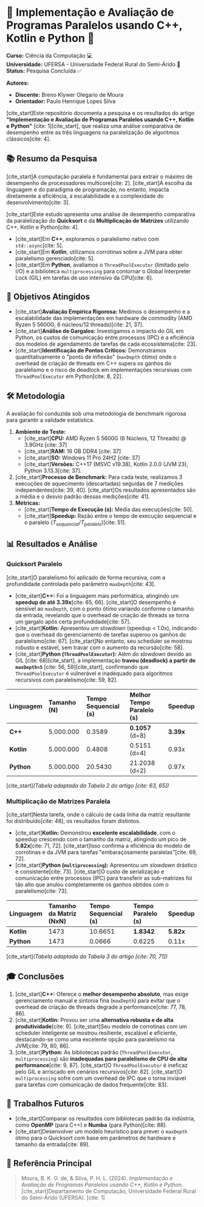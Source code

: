 # 🐍 Implementação e Avaliação de Programas Paralelos usando C++, Kotlin e Python 🚀

**Curso:** Ciência da Computação 💻  
**Universidade:** UFERSA - Universidade Federal Rural do Semi-Árido 🌱  
**Status:** Pesquisa Concluída ✅

**Autores:**
* **Discente:** Breno Klywer Olegario de Moura
* **Orientador:** Paulo Henrique Lopes Silva

[cite_start]Este repositório documenta a pesquisa e os resultados do artigo **"Implementação e Avaliação de Programas Paralelos usando C++, Kotlin e Python"** [cite: 1][cite_start], que realiza uma análise comparativa de desempenho entre as três linguagens na paralelização de algoritmos clássicos[cite: 4].

## 📚 Resumo da Pesquisa

[cite_start]A computação paralela é fundamental para extrair o máximo de desempenho de processadores multicore[cite: 2]. [cite_start]A escolha da linguagem e do paradigma de programação, no entanto, impacta diretamente a eficiência, a escalabilidade e a complexidade do desenvolvimento[cite: 3].

[cite_start]Este estudo apresenta uma análise de desempenho comparativa da paralelização do **Quicksort** e da **Multiplicação de Matrizes** utilizando C++, Kotlin e Python[cite: 4].

* [cite_start]Em **C++**, exploramos o paralelismo nativo com `std::async`[cite: 5].
* [cite_start]Em **Kotlin**, utilizamos corrotinas sobre a JVM para obter paralelismo gerenciado[cite: 5].
* [cite_start]Em **Python**, avaliamos o `ThreadPoolExecutor` (limitado pelo I/O) e a biblioteca `multiprocessing` para contornar o Global Interpreter Lock (GIL) em tarefas de uso intensivo da CPU[cite: 6].

## 🎯 Objetivos Atingidos

* [cite_start]**Avaliação Empírica Rigorosa:** Medimos o desempenho e a escalabilidade das implementações em hardware de commodity (AMD Ryzen 5 5600G, 6 núcleos/12 threads)[cite: 21, 37].
* [cite_start]**Análise de Gargalos:** Investigamos o impacto do GIL em Python, os custos de comunicação entre processos (IPC) e a eficiência dos modelos de agendamento de tarefas de cada ecossistema[cite: 23].
* [cite_start]**Identificação de Pontos Críticos:** Demonstramos quantitativamente o "ponto de inflexão" (`maxDepth` ótimo) onde o overhead de criação de threads em C++ supera os ganhos do paralelismo e o risco de deadlock em implementações recursivas com `ThreadPoolExecutor` em Python[cite: 8, 22].

## 🛠️ Metodologia

A avaliação foi conduzida sob uma metodologia de benchmark rigorosa para garantir a validade estatística.

1.  **Ambiente de Teste:**
    * [cite_start]**CPU:** AMD Ryzen 5 5600G (6 Núcleos, 12 Threads) @ 3.9GHz [cite: 37]
    * [cite_start]**RAM:** 16 GB DDR4 [cite: 37]
    * [cite_start]**SO:** Windows 11 Pro 24H2 [cite: 37]
    * [cite_start]**Versões:** C++17 (MSVC v19.38), Kotlin 2.0.0 (JVM 23), Python 3.13.3[cite: 37].
2.  [cite_start]**Processo de Benchmark:** Para cada teste, realizamos 3 execuções de aquecimento (descartadas) seguidas de 7 medições independentes[cite: 39, 40]. [cite_start]Os resultados apresentados são a média e o desvio padrão dessas medições[cite: 41].
3.  **Métricas:**
    * [cite_start]**Tempo de Execução (s):** Média das execuções[cite: 50].
    * [cite_start]**Speedup:** Razão entre o tempo de execução sequencial e o paralelo ($T_{sequencial}/T_{paralelo}$)[cite: 51].

## 📊 Resultados e Análise

### Quicksort Paralelo

[cite_start]O paralelismo foi aplicado de forma recursiva, com a profundidade controlada pelo parâmetro `maxDepth`[cite: 43].

* [cite_start]**C++:** Foi a linguagem mais performática, atingindo um **speedup de até 3.39x**[cite: 65, 66]. [cite_start]O desempenho é sensível ao `maxDepth`, com o ponto ótimo variando conforme o tamanho da entrada, revelando que o overhead de criação de threads se torna um gargalo após certa profundidade[cite: 57].
* [cite_start]**Kotlin:** Apresentou um *slowdown* (speedup < 1.0x), indicando que o overhead do gerenciamento de tarefas superou os ganhos do paralelismo[cite: 67]. [cite_start]No entanto, seu scheduler se mostrou robusto e estável, sem travar com o aumento da recursão[cite: 58].
* [cite_start]**Python (`ThreadPoolExecutor`):** Além do *slowdown* devido ao GIL [cite: 68][cite_start], a implementação **travou (deadlock) a partir de `maxDepth=5`** [cite: 56, 59][cite_start], confirmando que `ThreadPoolExecutor` é vulnerável e inadequado para algoritmos recursivos com paralelismo[cite: 59, 82].

| Linguagem | Tamanho (N) | Tempo Sequencial (s) | Melhor Tempo Paralelo (s) | Speedup |
| :--- | :--- | :--- | :--- | :--- |
| **C++** | 5.000.000 | 0.3589 | **0.1057** (d=8) | **3.39x** |
| **Kotlin**| 5.000.000 | 0.4808 | 0.5151 (d=4) | 0.93x |
| **Python**| 5.000.000 | 20.5430 | 21.2038 (d=2)| 0.97x |

[cite_start]*(Tabela adaptada da Tabela 2 do artigo [cite: 63, 65])*

### Multiplicação de Matrizes Paralela

[cite_start]Nesta tarefa, onde o cálculo de cada linha da matriz resultante foi distribuído[cite: 48], os resultados foram distintos.

* [cite_start]**Kotlin:** Demonstrou **excelente escalabilidade**, com o speedup crescendo com o tamanho da matriz, atingindo um pico de **5.82x**[cite: 71, 72]. [cite_start]Isso confirma a eficiência do modelo de corrotinas e da JVM para tarefas "embaraçosamente paralelas"[cite: 69, 72].
* [cite_start]**Python (`multiprocessing`):** Apresentou um *slowdown* drástico e consistente[cite: 73]. [cite_start]O custo de serialização e comunicação entre processos (IPC) para transferir as sub-matrizes foi tão alto que anulou completamente os ganhos obtidos com o paralelismo[cite: 73].

| Linguagem | Tamanho da Matriz (NxN) | Tempo Sequencial (s) | Tempo Paralelo (s) | Speedup |
| :--- | :--- | :--- | :--- | :--- |
| **Kotlin**| 1473 | 10.6651 | **1.8342** | **5.82x** |
| **Python**| 1473 | 0.0666 | 0.6225 | 0.11x |

[cite_start]*(Tabela adaptada da Tabela 3 do artigo [cite: 70, 71])*

## 🎓 Conclusões

1.  [cite_start]**C++:** Oferece o **melhor desempenho absoluto**, mas exige gerenciamento manual e sintonia fina (`maxDepth`) para evitar que o overhead de criação de threads degrade a performance[cite: 77, 78, 86].
2.  [cite_start]**Kotlin:** Provou ser uma **alternativa robusta e de alta produtividade**[cite: 9]. [cite_start]Seu modelo de corrotinas com um scheduler inteligente se mostrou resiliente, escalável e eficiente, destacando-se como uma excelente opção para paralelismo na JVM[cite: 79, 80, 86].
3.  [cite_start]**Python:** As bibliotecas padrão (`ThreadPoolExecutor`, `multiprocessing`) são **inadequadas para paralelismo de CPU de alta performance**[cite: 9, 87]. [cite_start]O `ThreadPoolExecutor` é ineficaz pelo GIL e arriscado em cenários recursivos[cite: 82]. [cite_start]O `multiprocessing` sofre com um overhead de IPC que o torna inviável para tarefas com comunicação de dados frequente[cite: 83].

## 🔮 Trabalhos Futuros

* [cite_start]Comparar os resultados com bibliotecas padrão da indústria, como **OpenMP** (para C++) e **Numba** (para Python)[cite: 88].
* [cite_start]Desenvolver um modelo heurístico para prever o `maxDepth` ótimo para o Quicksort com base em parâmetros de hardware e tamanho da entrada[cite: 89].

## 📑 Referência Principal

> Moura, B. K. O. de, & Silva, P. H. L. (2024). *Implementação e Avaliação de Programas Paralelos usando C++, Kotlin e Python*. [cite_start]Departamento de Computação, Universidade Federal Rural do Semi-Árido (UFERSA). [cite: 1]
